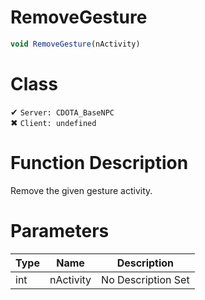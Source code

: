 # RemoveGesture
```js
void RemoveGesture(nActivity)
```
# Class
✔ `Server: CDOTA_BaseNPC`  
✖ `Client: undefined`  

# Function Description
Remove the given gesture activity.
# Parameters
Type|Name|Description
--|--|--
int|nActivity|No Description Set
